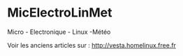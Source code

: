 MicElectroLinMet
================

Micro - Electronique - Linux -Météo


Voir les anciens articles sur : http://vesta.homelinux.free.fr
